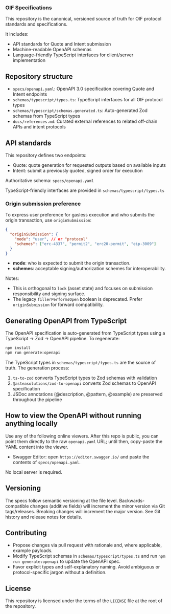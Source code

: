 ### OIF Specifications

This repository is the canonical, versioned source of truth for OIF protocol standards and specifications.

It includes:
- API standards for Quote and Intent submission
- Machine-readable OpenAPI schemas
- Language-friendly TypeScript interfaces for client/server implementation

## Repository structure

- `specs/openapi.yaml`: OpenAPI 3.0 specification covering Quote and Intent endpoints
- `schemas/typescript/types.ts`: TypeScript interfaces for all OIF protocol types
- `schemas/typescript/schemas.generated.ts`: Auto-generated Zod schemas from TypeScript types
- `docs/references.md`: Curated external references to related off-chain APIs and intent protocols

## API standards

This repository defines two endpoints:

- Quote: quote generation for requested outputs based on available inputs
- Intent: submit a previously quoted, signed order for execution

Authoritative schema: `specs/openapi.yaml`

TypeScript-friendly interfaces are provided in `schemas/typescript/types.ts`

### Origin submission preference

To express user preference for gasless execution and who submits the origin transaction, use `originSubmission`:

```json
{
  "originSubmission": {
    "mode": "user", // or "protocol"
    "schemes": ["erc-4337", "permit2", "erc20-permit", "eip-3009"]
  }
}
```

- **mode**: who is expected to submit the origin transaction.
- **schemes**: acceptable signing/authorization schemes for interoperability.

Notes:
- This is orthogonal to `lock` (asset state) and focuses on submission responsibility and signing surface.
- The legacy `fillerPerformsOpen` boolean is deprecated. Prefer `originSubmission` for forward compatibility.

## Generating OpenAPI from TypeScript

The OpenAPI specification is auto-generated from TypeScript types using a TypeScript → Zod → OpenAPI pipeline. To regenerate:

```bash
npm install
npm run generate:openapi
```

The TypeScript types in `schemas/typescript/types.ts` are the source of truth. The generation process:
1. `ts-to-zod` converts TypeScript types to Zod schemas with validation
2. `@asteasolutions/zod-to-openapi` converts Zod schemas to OpenAPI specification
3. JSDoc annotations (@description, @pattern, @example) are preserved throughout the pipeline

## How to view the OpenAPI without running anything locally

Use any of the following online viewers. After this repo is public, you can point them directly to the raw `openapi.yaml` URL; until then, copy-paste the YAML content into the viewer.

- Swagger Editor: open `https://editor.swagger.io/` and paste the contents of `specs/openapi.yaml`.

No local server is required.

## Versioning

The specs follow semantic versioning at the file level. Backwards-compatible changes (additive fields) will increment the minor version via Git tags/releases. Breaking changes will increment the major version. See Git history and release notes for details.

## Contributing

- Propose changes via pull request with rationale and, where applicable, example payloads.
- Modify TypeScript schemas in `schemas/typescript/types.ts` and run `npm run generate:openapi` to update the OpenAPI spec.
- Favor explicit types and self-explanatory naming. Avoid ambiguous or protocol-specific jargon without a definition.

## License

This repository is licensed under the terms of the `LICENSE` file at the root of the repository.